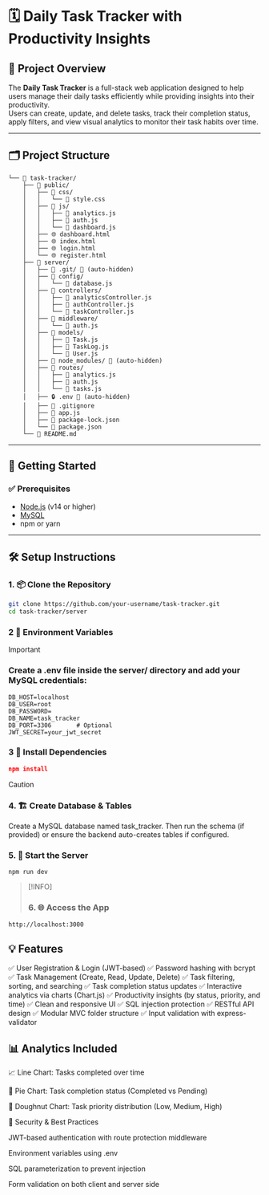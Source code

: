 # 🗓️ Daily Task Tracker with Productivity Insights

## 📌 Project Overview

The **Daily Task Tracker** is a full-stack web application designed to help users manage their daily tasks efficiently while providing insights into their productivity.  
Users can create, update, and delete tasks, track their completion status, apply filters, and view visual analytics to monitor their task habits over time.

---

## 🗂️ Project Structure

```
└── 📁 task-tracker/
    ├── 📁 public/
    │   ├── 📁 css/
    │   │   └── 🎨 style.css
    │   ├── 📁 js/
    │   │   ├── 📄 analytics.js
    │   │   ├── 📄 auth.js
    │   │   └── 📄 dashboard.js
    │   ├── 🌐 dashboard.html
    │   ├── 🌐 index.html
    │   ├── 🌐 login.html
    │   └── 🌐 register.html
    ├── 📁 server/
    │   ├── 📁 .git/ 🚫 (auto-hidden)
    │   ├── 📁 config/
    │   │   └── 📄 database.js
    │   ├── 📁 controllers/
    │   │   ├── 📄 analyticsController.js
    │   │   ├── 📄 authController.js
    │   │   └── 📄 taskController.js
    │   ├── 📁 middleware/
    │   │   └── 📄 auth.js
    │   ├── 📁 models/
    │   │   ├── 📄 Task.js
    │   │   ├── 📄 TaskLog.js
    │   │   └── 📄 User.js
    │   ├── 📁 node_modules/ 🚫 (auto-hidden)
    │   ├── 📁 routes/
    │   │   ├── 📄 analytics.js
    │   │   ├── 📄 auth.js
    │   │   └── 📄 tasks.js
    │   ├── 🔒 .env 🚫 (auto-hidden)
    │   ├── 🚫 .gitignore
    │   ├── 📄 app.js
    │   ├── 📄 package-lock.json
    │   └── 📄 package.json
    └── 📖 README.md
```

    
---

## 🚀 Getting Started

### ✅ Prerequisites

- [Node.js](https://nodejs.org/) (v14 or higher)
- [MySQL](https://www.mysql.com/)
- npm or yarn

---

## 🛠️ Setup Instructions

### 1. 📦 Clone the Repository

```bash
git clone https://github.com/your-username/task-tracker.git
cd task-tracker/server
```
### 2 📁 Environment Variables

>[!IMPORTANT]
>### Create a .env file inside the server/ directory and add your MySQL credentials:
```
DB_HOST=localhost
DB_USER=root
DB_PASSWORD=
DB_NAME=task_tracker
DB_PORT=3306       # Optional
JWT_SECRET=your_jwt_secret
```
### 3 🧱 Install Dependencies

```json
npm install

```

>[!CAUTION]
>### 4. 🏗️ Create Database & Tables

Create a MySQL database named task_tracker.
Then run the schema (if provided) or ensure the backend auto-creates tables if configured.

### 5. 🚦 Start the Server

```
npm run dev 
```
>[!INFO]
>### 6. 🌐 Access the App

```
http://localhost:3000
```

## 💡 Features

✅ User Registration & Login (JWT-based)
✅ Password hashing with bcrypt
✅ Task Management (Create, Read, Update, Delete)
✅ Task filtering, sorting, and searching
✅ Task completion status updates
✅ Interactive analytics via charts (Chart.js)
✅ Productivity insights (by status, priority, and time)
✅ Clean and responsive UI
✅ SQL injection protection
✅ RESTful API design
✅ Modular MVC folder structure
✅ Input validation with express-validator

## 📊 Analytics Included

📈 Line Chart: Tasks completed over time

🥧 Pie Chart: Task completion status (Completed vs Pending)

🍩 Doughnut Chart: Task priority distribution (Low, Medium, High)

🔐 Security & Best Practices

JWT-based authentication with route protection middleware

Environment variables using .env

SQL parameterization to prevent injection

Form validation on both client and server side  


